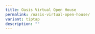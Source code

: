 ```yaml
---
title: Oasis Virtual Open House
permalink: /oasis-virtual-open-house/
variant: tiptap
description: ""
---
```

